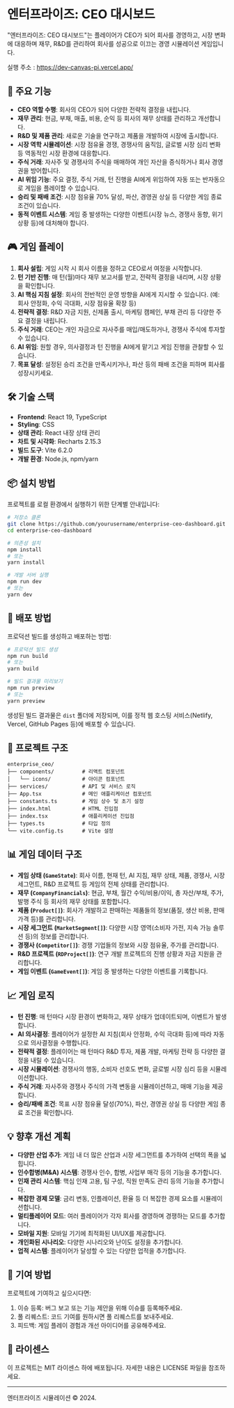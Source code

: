 # 엔터프라이즈: CEO 대시보드

"엔터프라이즈: CEO 대시보드"는 플레이어가 CEO가 되어 회사를 경영하고, 시장 변화에 대응하며 재무, R&D를 관리하여 회사를 성공으로 이끄는 경영 시뮬레이션 게임입니다.

실행 주소 : https://dev-canvas-pi.vercel.app/

## 🚀 주요 기능

*   **CEO 역할 수행**: 회사의 CEO가 되어 다양한 전략적 결정을 내립니다.
*   **재무 관리**: 현금, 부채, 매출, 비용, 순익 등 회사의 재무 상태를 관리하고 개선합니다.
*   **R&D 및 제품 관리**: 새로운 기술을 연구하고 제품을 개발하여 시장에 출시합니다.
*   **시장 역학 시뮬레이션**: 시장 점유율 경쟁, 경쟁사의 움직임, 글로벌 시장 심리 변화 등 역동적인 시장 환경에 대응합니다.
*   **주식 거래**: 자사주 및 경쟁사의 주식을 매매하여 개인 자산을 증식하거나 회사 경영권을 방어합니다.
*   **AI 위임 기능**: 주요 결정, 주식 거래, 턴 진행을 AI에게 위임하여 자동 또는 반자동으로 게임을 플레이할 수 있습니다.
*   **승리 및 패배 조건**: 시장 점유율 70% 달성, 파산, 경영권 상실 등 다양한 게임 종료 조건이 있습니다.
*   **동적 이벤트 시스템**: 게임 중 발생하는 다양한 이벤트(시장 뉴스, 경쟁사 동향, 위기 상황 등)에 대처해야 합니다.

## 🎮 게임 플레이

1.  **회사 설립**: 게임 시작 시 회사 이름을 정하고 CEO로서 여정을 시작합니다.
2.  **턴 기반 진행**: 매 턴(월)마다 재무 보고서를 받고, 전략적 결정을 내리며, 시장 상황을 확인합니다.
3.  **AI 핵심 지침 설정**: 회사의 전반적인 운영 방향을 AI에게 지시할 수 있습니다. (예: 회사 안정화, 수익 극대화, 시장 점유율 확장 등)
4.  **전략적 결정**: R&D 자금 지원, 신제품 출시, 마케팅 캠페인, 부채 관리 등 다양한 주요 결정을 내립니다.
5.  **주식 거래**: CEO는 개인 자금으로 자사주를 매입/매도하거나, 경쟁사 주식에 투자할 수 있습니다.
6.  **AI 위임**: 원할 경우, 의사결정과 턴 진행을 AI에게 맡기고 게임 진행을 관찰할 수 있습니다.
7.  **목표 달성**: 설정된 승리 조건을 만족시키거나, 파산 등의 패배 조건을 피하며 회사를 성장시키세요.

## 🛠️ 기술 스택

*   **Frontend**: React 19, TypeScript
*   **Styling**: CSS
*   **상태 관리**: React 내장 상태 관리
*   **차트 및 시각화**: Recharts 2.15.3
*   **빌드 도구**: Vite 6.2.0
*   **개발 환경**: Node.js, npm/yarn

## 📦 설치 방법

프로젝트를 로컬 환경에서 실행하기 위한 단계별 안내입니다:

```bash
# 저장소 클론
git clone https://github.com/yourusername/enterprise-ceo-dashboard.git
cd enterprise-ceo-dashboard

# 의존성 설치
npm install
# 또는
yarn install

# 개발 서버 실행
npm run dev
# 또는
yarn dev
```

## 🚀 배포 방법

프로덕션 빌드를 생성하고 배포하는 방법:

```bash
# 프로덕션 빌드 생성
npm run build
# 또는
yarn build

# 빌드 결과물 미리보기
npm run preview
# 또는
yarn preview
```

생성된 빌드 결과물은 `dist` 폴더에 저장되며, 이를 정적 웹 호스팅 서비스(Netlify, Vercel, GitHub Pages 등)에 배포할 수 있습니다.

## 📂 프로젝트 구조

```
enterprise_ceo/
├── components/         # 리액트 컴포넌트
│   └── icons/          # 아이콘 컴포넌트
├── services/           # API 및 서비스 로직
├── App.tsx             # 메인 애플리케이션 컴포넌트
├── constants.ts        # 게임 상수 및 초기 설정
├── index.html          # HTML 진입점
├── index.tsx           # 애플리케이션 진입점
├── types.ts            # 타입 정의
└── vite.config.ts      # Vite 설정
```

## 📊 게임 데이터 구조

*   **게임 상태 (`GameState`)**: 회사 이름, 현재 턴, AI 지침, 재무 상태, 제품, 경쟁사, 시장 세그먼트, R&D 프로젝트 등 게임의 전체 상태를 관리합니다.
*   **재무 (`CompanyFinancials`)**: 현금, 부채, 월간 수익/비용/이익, 총 자산/부채, 주가, 발행 주식 등 회사의 재무 상태를 포함합니다.
*   **제품 (`Product[]`)**: 회사가 개발하고 판매하는 제품들의 정보(품질, 생산 비용, 판매 가격 등)를 관리합니다.
*   **시장 세그먼트 (`MarketSegment[]`)**: 다양한 시장 영역(소비자 가전, 지속 가능 솔루션 등)의 정보를 관리합니다.
*   **경쟁사 (`Competitor[]`)**: 경쟁 기업들의 정보와 시장 점유율, 주가를 관리합니다.
*   **R&D 프로젝트 (`RDProject[]`)**: 연구 개발 프로젝트의 진행 상황과 자금 지원을 관리합니다.
*   **게임 이벤트 (`GameEvent[]`)**: 게임 중 발생하는 다양한 이벤트를 기록합니다.

## 📈 게임 로직

*   **턴 진행**: 매 턴마다 시장 환경이 변화하고, 재무 상태가 업데이트되며, 이벤트가 발생합니다.
*   **AI 의사결정**: 플레이어가 설정한 AI 지침(회사 안정화, 수익 극대화 등)에 따라 자동으로 의사결정을 수행합니다.
*   **전략적 결정**: 플레이어는 매 턴마다 R&D 투자, 제품 개발, 마케팅 전략 등 다양한 결정을 내릴 수 있습니다.
*   **시장 시뮬레이션**: 경쟁사의 행동, 소비자 선호도 변화, 글로벌 시장 심리 등을 시뮬레이션합니다.
*   **주식 거래**: 자사주와 경쟁사 주식의 가격 변동을 시뮬레이션하고, 매매 기능을 제공합니다.
*   **승리/패배 조건**: 목표 시장 점유율 달성(70%), 파산, 경영권 상실 등 다양한 게임 종료 조건을 확인합니다.

## 💡 향후 개선 계획

*   **다양한 산업 추가**: 게임 내 더 많은 산업과 시장 세그먼트를 추가하여 선택의 폭을 넓힙니다.
*   **인수합병(M&A) 시스템**: 경쟁사 인수, 합병, 사업부 매각 등의 기능을 추가합니다.
*   **인재 관리 시스템**: 핵심 인재 고용, 팀 구성, 직원 만족도 관리 등의 기능을 추가합니다.
*   **복잡한 경제 모델**: 금리 변동, 인플레이션, 환율 등 더 복잡한 경제 요소를 시뮬레이션합니다.
*   **멀티플레이어 모드**: 여러 플레이어가 각자 회사를 경영하며 경쟁하는 모드를 추가합니다.
*   **모바일 지원**: 모바일 기기에 최적화된 UI/UX를 제공합니다.
*   **개인화된 시나리오**: 다양한 시나리오와 난이도 설정을 추가합니다.
*   **업적 시스템**: 플레이어가 달성할 수 있는 다양한 업적을 추가합니다.

## 🤝 기여 방법

프로젝트에 기여하고 싶으시다면:

1. 이슈 등록: 버그 보고 또는 기능 제안을 위해 이슈를 등록해주세요.
2. 풀 리퀘스트: 코드 기여를 원하시면 풀 리퀘스트를 보내주세요.
3. 피드백: 게임 플레이 경험과 개선 아이디어를 공유해주세요.

## 📝 라이센스

이 프로젝트는 MIT 라이센스 하에 배포됩니다. 자세한 내용은 LICENSE 파일을 참조하세요.

---

엔터프라이즈 시뮬레이션 &copy; 2024.
